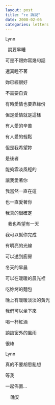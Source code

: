 ```yaml
---
layout: post
title: "re 訴說"
date: 2008-02-05
categories: letters
---
```



Lynn


 
說要早睡


可是不跟妳寫幾句話


還真睡不著


妳已經很好


不需要自責


有時愛情也要靠緣份


但是愛情就是這樣


有人愛的辛苦


有人愛的輕鬆


但是我希望妳


是後者


能夠雲淡風輕的


讓我愛著你


我當然一直在這


也一直愛著你


我真的很確定


 
我也希望有一天


我可以幫你完成


有明亮的光線


可以透到廚房


冬天的早晨


可以在暖暖的晨光裡


吃妳烤的麵包


晚上有暖暖淡淡的黃光


我們可以坐下來


喝一杯紅酒


談談窗外的風雨


很棒


Lynn


真的不要胡思亂想


等我


一起佈置...

 
 
晚安
